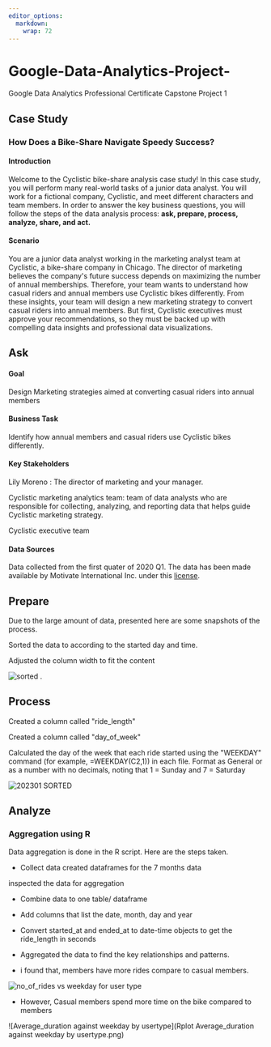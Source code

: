 ```yaml
---
editor_options: 
  markdown: 
    wrap: 72
---
```


# Google-Data-Analytics-Project-

Google Data Analytics Professional Certificate Capstone Project 1

## Case Study

### How Does a Bike-Share Navigate Speedy Success?

#### Introduction

Welcome to the Cyclistic bike-share analysis case study! In this case
study, you will perform many real-world tasks of a junior data analyst.
You will work for a fictional company, Cyclistic, and meet different
characters and team members. In order to answer the key business
questions, you will follow the steps of the data analysis process:
**ask, prepare, process, analyze, share, and act.**

#### Scenario

You are a junior data analyst working in the marketing analyst team at
Cyclistic, a bike-share company in Chicago. The director of marketing
believes the company's future success depends on maximizing the number
of annual memberships. Therefore, your team wants to understand how
casual riders and annual members use Cyclistic bikes differently. From
these insights, your team will design a new marketing strategy to
convert casual riders into annual members. But first, Cyclistic
executives must approve your recommendations, so they must be backed up
with compelling data insights and professional data visualizations.

## Ask

#### Goal

Design Marketing strategies aimed at converting casual riders into
annual members

#### Business Task

Identify how annual members and casual riders use Cyclistic bikes
differently.

#### Key Stakeholders

Lily Moreno : The director of marketing and your manager.

Cyclistic marketing analytics team: team of data analysts who are
responsible for collecting, analyzing, and reporting data that helps
guide Cyclistic marketing strategy.

Cyclistic executive team

#### Data Sources

Data collected from the first quater of 2020 Q1. The data has been made
available by Motivate International Inc. under this
[license](https://divvybikes.com/data-license-agreement).

## Prepare

Due to the large amount of data, presented here are some snapshots of
the process.

Sorted the data to according to the started day and time.

Adjusted the column width to fit the content

![sorted](https://github.com/am-eric/Google-Data-Analytics-Project-/assets/64156869/9e98fd80-9f13-4e1a-93c2-ed93f6f17832)
.

## Process

Created a column called "ride_length"

Created a column called "day_of_week"

Calculated the day of the week that each ride started using the
"WEEKDAY" command (for example, =WEEKDAY(C2,1)) in each file. Format as
General or as a number with no decimals, noting that 1 = Sunday and 7 =
Saturday

![202301
SORTED](https://github.com/am-eric/Google-Data-Analytics-Project-/assets/64156869/ea2250e2-d4d8-48ab-a09b-4298a58ac0a8)

## Analyze

### Aggregation using R

Data aggregation is done in the R script. Here are the steps taken.

-   Collect data created dataframes for the 7 months data

inspected the data for aggregation

-   Combine data to one table/ dataframe

-   Add columns that list the date, month, day and year

-   Convert started_at and ended_at to date-time objects to get the
    ride_length in seconds

-   Aggregated the data to find the key relationships and patterns.

-   i found that, members have more rides compare to casual members.

![no_of_rides vs weekday for user
type](Rplot%20no_of_rides%20vs%20weekday%20for%20user%20type.png)

-   However, Casual members spend more time on the bike compared to
    members

![Average_duration against weekday by
usertype](Rplot Average_duration  against weekday by usertype.png)
